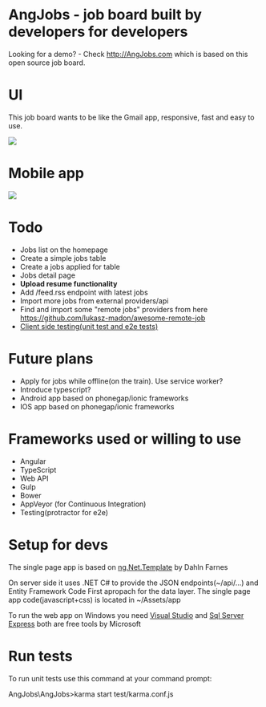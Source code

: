 AngJobs - job board built by developers for developers
=======

Looking for a demo? - Check http://AngJobs.com which is based on this open source job board.


UI
====

This job board wants to be like the Gmail app, responsive, fast and easy to use. 


![](https://angjobs.com/angjobs-demo-inbox.jpg)

Mobile app
==
![](https://angjobs.com/angjobs-mobile-app.jpg)

Todo
===
+  Jobs list on the homepage
+  Create a simple jobs table
+  Create a jobs applied for table
+  Jobs detail page
+  **Upload resume functionality**
+ Add  /feed.rss endpoint with latest jobs
+ Import more jobs from external providers/api
+ Find and import some "remote jobs" providers from here https://github.com/lukasz-madon/awesome-remote-job
+ [Client side testing(unit test and e2e tests)](https://docs.angularjs.org/guide/unit-testing)


Future plans
==
+  Apply for jobs while offline(on the train). Use service worker?
+  Introduce typescript?
+  Android app based on phonegap/ionic frameworks
+  IOS app based on phonegap/ionic frameworks

Frameworks used or willing to use
==

- Angular
- TypeScript
- Web API
- Gulp
- Bower
- AppVeyor (for Continuous Integration)
- Testing(protractor for e2e)

Setup for devs
==
The single page app is based on [ng.Net.Template](https://visualstudiogallery.msdn.microsoft.com/48d928e3-9b5c-4faf-b46f-d6baa7d9886c) by Dahln Farnes 

On server side it uses .NET C# to provide the JSON endpoints(~/api/...) and Entity Framework Code First apropach for the data layer.
The single page app code(javascript+css) is located in ~/Assets/app

To run the web app on Windows you need [Visual Studio]( https://www.visualstudio.com/en-us/products/visual-studio-community-vs.aspx)
and [Sql Server Express](https://www.microsoft.com/en-gb/server-cloud/products/sql-server-editions/sql-server-express.aspx) both are free tools by Microsoft 

Run tests
==
To run unit tests use this command at your command prompt:

AngJobs\AngJobs>karma start test/karma.conf.js

